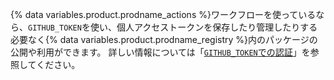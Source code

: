 {% data variables.product.prodname_actions %}ワークフローを使っているなら、`GITHUB_TOKEN`を使い、個人アクセストークンを保存したり管理したりする必要なく{% data variables.product.prodname_registry %}内のパッケージの公開や利用ができます。 詳しい情報については「[`GITHUB_TOKEN`での認証](/actions/automating-your-workflow-with-github-actions/authenticating-with-the-github_token)」を参照してください。
